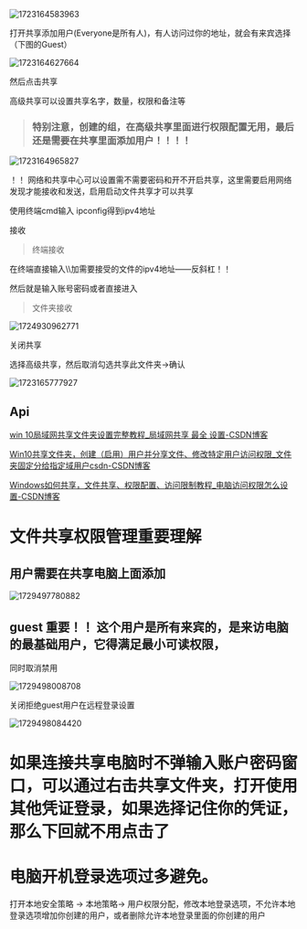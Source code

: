 ![1723164583963](images/电脑文件共享/1723164583963.png)

打开共享添加用户(Everyone是所有人)，有人访问过你的地址，就会有来宾选择（下图的Guest）

![1723164627664](images/电脑文件共享/1723164627664.png)

然后点击共享

高级共享可以设置共享名字，数量，权限和备注等

> ### **特别注意，创建的组，在高级共享里面进行权限配置无用，最后还是需要在共享里面添加用户！！！！**

![1723164965827](images/电脑文件共享/1723164965827.png)

！！ 网络和共享中心可以设置需不需要密码和开不开启共享，这里需要启用网络发现才能接收和发送，启用启动文件共享才可以共享

使用终端cmd输入 ipconfig得到ipv4地址

接收

> 终端接收

在终端直接输入\\\加需要接受的文件的ipv4地址——反斜杠！！

然后就是输入账号密码或者直接进入

> 文件夹接收

![1724930962771](images/电脑文件共享/1724930962771.png)

关闭共享

选择高级共享，然后取消勾选共享此文件夹->确认

![1723165777927](images/电脑文件共享/1723165777927.png)

## Api

[win 10局域网共享文件夹设置完整教程\_局域网共享 最全 设置-CSDN博客](https://blog.csdn.net/qq_36607894/article/details/100534393)

[Win10共享文件夹，创建（启用）用户并分享文件、修改特定用户访问权限\_文件夹固定分给指定域用户csdn-CSDN博客](https://blog.csdn.net/weixin_42253874/article/details/103815478)

[Windows如何共享，文件共享、权限配置、访问限制教程\_电脑访问权限怎么设置-CSDN博客](https://blog.csdn.net/loveyelong/article/details/122995641)

# 文件共享权限管理重要理解

## 用户需要在共享电脑上面添加

![1729497780882](images/电脑文件共享/1729497780882.png)

## guest 重要！！ 这个用户是所有来宾的，是来访电脑的最基础用户，它得满足最小可读权限，

同时取消禁用

![1729498008708](images/电脑文件共享/1729498008708.png)

关闭拒绝guest用户在远程登录设置

![1729498084420](images/电脑文件共享/1729498084420.png)

# 如果连接共享电脑时不弹输入账户密码窗口，可以通过右击共享文件夹，打开使用其他凭证登录，如果选择记住你的凭证，那么下回就不用点击了

# 电脑开机登录选项过多避免。

打开本地安全策略 -> 本地策略-> 用户权限分配，修改本地登录选项，不允许本地登录选项增加你创建的用户，或者删除允许本地登录里面的你创建的用户

